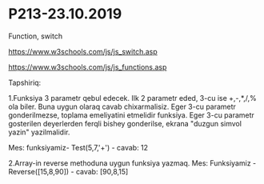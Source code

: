 # P213-23.10.2019

Function, switch

https://www.w3schools.com/js/js_switch.asp

https://www.w3schools.com/js/js_functions.asp


Tapshiriq:

1.Funksiya 3 parametr qebul edecek. Ilk 2 parametr eded, 3-cu ise +,-,*,/,% ola biler. 
Buna uygun olaraq cavab chixarmalisiz. Eger 3-cu parametr gonderilmezse, toplama emeliyatini etmelidir funksiya.
Eger 3-cu parametr gosterilen deyerlerden ferqli bishey gonderilse, ekrana "duzgun simvol yazin" yazilmalidir.

Mes: funksiyamiz- Test(5,7,'+') - cavab: 12


2.Array-in reverse methoduna uygun funksiya yazmaq.
Mes: Funksiyamiz - Reverse([15,8,90]) - cavab: [90,8,15]
